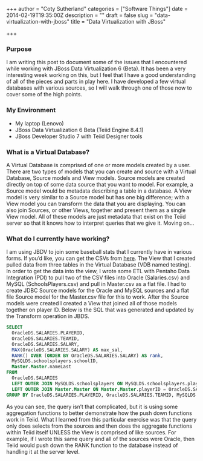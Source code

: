 +++
author = "Coty Sutherland"
categories = ["Software Things"]
date = 2014-02-19T19:35:00Z
description = ""
draft = false
slug = "data-virtualization-with-jboss"
title = "Data Virtualization with JBoss"

+++


### Purpose

I am writing this post to document some of the issues that I encountered while working with JBoss Data Virtualization 6 (Beta). It has been a very interesting week working on this, but I feel that I have a good understanding of all of the pieces and parts in play here. I have developed a few virtual databases with various sources, so I will walk through one of those now to cover some of the high points.

### My Environment

* My laptop (Lenovo)
* JBoss Data Virtualization 6 Beta (Teiid Engine 8.4.1)
* JBoss Developer Studio 7 with Teiid Designer tools

### What is a Virtual Database?

A Virtual Database is comprised of one or more models created by a user. There are two types of models that you can create and source with a Virtual Database, Source models and View models. Source models are created directly on top of some data source that you want to model. For example, a Source model would be metadata describing a table in a database. A View model is very similar to a Source model but has one big difference; with a View model you can transform the data that you are displaying. You can also join Sources, or other Views, together and present them as a single View model. All of these models are just metadata that exist on the Teiid server so that it knows how to interpret queries that we give it. Moving on…

### What do I currently have working?

I am using JBDV to join some baseball stats that I currently have in various forms. If you’d like, you can get the CSVs from [here](http://seanlahman.com/files/database/lahman2012-csv.zip). The View that I created pulled data from three tables in the Virtual Database (VDB named testing). In order to get the data into the view, I wrote some ETL with Pentaho Data Integration (PDI) to pull two of the CSV files into Oracle (Salaries.csv) and MySQL (SchoolsPlayers.csv) and pull in Master.csv as a flat file. I had to create JDBC Source models for the Oracle and MySQL sources and a flat file Source model for the Master.csv file for this to work. After the Source models were created I created a View that joined all of those models together on player ID. Below is the SQL that was generated and updated by the Transform operation in JBDS.

```sql
SELECT
  OracleDS.SALARIES.PLAYERID,
  OracleDS.SALARIES.TEAMID,
  OracleDS.SALARIES.SALARY,
  MAX(OracleDS.SALARIES.SALARY) AS max_sal,
  RANK() OVER (ORDER BY OracleDS.SALARIES.SALARY) AS rank,
  MySQLDS.schoolsplayers.schoolID,
  Master.Master.nameLast
FROM
  OracleDS.SALARIES
  LEFT OUTER JOIN MySQLDS.schoolsplayers ON MySQLDS.schoolsplayers.playerID = OracleDS.SALARIES.PLAYERID
  LEFT OUTER JOIN Master.Master ON Master.Master.playerID = OracleDS.SALARIES.PLAYERID
GROUP BY OracleDS.SALARIES.PLAYERID, OracleDS.SALARIES.TEAMID, MySQLDS.schoolsplayers.schoolID, OracleDS.SALARIES.SALARY, Master.Master.nameLast
```

‍‍‍‍‍‍‍‍‍‍‍‍‍‍‍‍‍‍‍‍‍‍‍‍‍‍‍‍‍‍As you can see, the query isn’t that complicated, but it is using some aggregation functions to better demonstrate how the push down functions work in Teiid. What I learned from this particular exercise was that the query only does selects from the sources and then does the aggregate functions within Teiid itself UNLESS the View is comprised of like sources. For example, if I wrote this same query and all of the sources were Oracle, then Teiid would push down the RANK function to the database instead of handling it at the server level.

